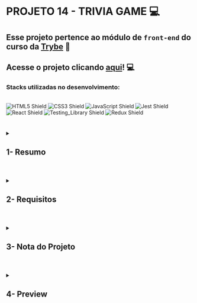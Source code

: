 # PROJETO 14 - TRIVIA GAME :computer:

## Esse projeto pertence ao módulo de `front-end` do curso da [Trybe](https://www.betrybe.com/) :green_heart:

## Acesse o projeto clicando [aqui](https://jonnoliveira.github.io/trybe-project-14-trivia-game)! :computer:
 
### Stacks utilizadas no desenvolvimento:
<div style="display: inline_block"><br>
  <img src="https://img.shields.io/badge/HTML5-E34F26?style=for-the-badge&logo=html5&logoColor=white" alt="HTML5 Shield" />
  <img src="https://img.shields.io/badge/CSS3-1572B6?style=for-the-badge&logo=css3&logoColor=white" alt="CSS3 Shield" />
  <img src="https://img.shields.io/badge/JavaScript-323330?style=for-the-badge&logo=javascript&logoColor=F7DF1E" alt="JavaScript Shield" />
   <img src="https://img.shields.io/badge/Jest-C21325?style=for-the-badge&logo=jest&logoColor=white" alt="Jest Shield" />
   <img src="https://img.shields.io/badge/React-20232A?style=for-the-badge&logo=react&logoColor=61DAFB" alt="React Shield" />
   <img src="https://img.shields.io/badge/React_Testing_Library-E33332?style=for-the-badge&logo=TestingLibrary&logoColor=white" alt="Testing_Library Shield" />
   <img src="https://img.shields.io/badge/Redux-593D88?style=for-the-badge&logo=redux&logoColor=white" alt="Redux Shield" />
</span>
</div>
 
 #
 
<details>
 
<summary>
  
## 1- Resumo
  
</summary>

No projeto Tivia game usamos duas requisições a API para ter acesso aos dados. Usamos as tecnologias React e Redux para componentização e gerenciamento do estado global da aplicação. Já para aplicação dos testes, a  fim de garantir uma boa qualidade do código e seu funcionamento, utilizamos a RTL/jest.

A pessoa usuária pode:

* Logar no jogo e, se o email tiver cadastro no site Gravatar, ter sua foto associada ao perfil da pessoa usuária;

* Acessar a página referente ao jogo, onde se deverá escolher uma das respostas disponíveis para cada uma das perguntas apresentadas. A resposta deve ser marcada antes do contador de tempo chegar a zero, caso contrário a resposta deverá ser considerada errada.
 
* Ser redirecionada, após 5 perguntas respondidas, para a tela de score, onde o texto mostrado depende do número de acertos.

* Visualizar a página de ranking, se quiser, ao final de cada jogo.

* Configurar algumas opções para o jogo em uma tela de configuração acessível a partir do cabeçalho do app.

Foi uma ótima oportunidade desenvolver esse projeto, principalmente por se tratar de um trabalho em grupo, necessitando de comunicação e colaboração para atingirmos nossos objetivos. Para tanto, utilizamos o Kanban das metodologias ágeis para organização das tarefas. Veja mais abaixo!

</details>

#

<details>
 
<summary>
 
## 2- Requisitos

</summary>

* I. [TELA DE LOGIN] Crie a tela de login, onde a pessoa que joga deve preencher as informações para iniciar um jogo

* II. [TELA DE LOGIN] Crie o botão de iniciar o jogo

* III. [TELA DE LOGIN] Crie um botão na tela inicial que leve para a tela de configurações

* IV. [TELA DE LOGIN] Desenvolva testes para atingir 90% de cobertura da tela de Login

* V. [TELA DE JOGO] Crie um _header_ que deve conter as informações da pessoa jogadora

* VI. [TELA DE JOGO] Crie a página de jogo que deve conter as informações relacionadas à pergunta

* VII. [TELA DE JOGO] Desenvolva o estilo que, ao clicar em uma resposta, a correta deve ficar verde e as incorretas, vermelhas

* VIII. [TELA DE JOGO] Desenvolva um timer onde a pessoa que joga tem 30 segundos para responder

* IX. [TELA DE JOGO] Crie o placar com as seguintes características:

* X. [TELA DE JOGO] Crie um botão de `Next` que apareça após a resposta ser dada

* XI. [TELA DE JOGO] Desenvolva o jogo de forma que a pessoa que joga deve responder 5 perguntas no total

* XII. [TELA DE FEEDBACK] Desenvolva o header de _feedback_ que deve conter as informações da pessoa jogadora

* XIII. [TELA DE FEEDBACK] Crie a mensagem de _feedback_ para ser exibida a pessoa usuária

* XIV. [TELA DE FEEDBACK] Exiba as informações relacionadas aos resultados obtidos para a pessoa usuária
 
* XV. [TELA DE FEEDBACK] Crie a opção para a pessoa jogadora poder jogar novamente

* XVI. [TELA DE FEEDBACK] Crie a opção para a pessoa jogadora poder visualizar a tela de _ranking_

* XVII. [TELA DE FEEDBACK] Desenvolva testes para atingir 90% de cobertura da tela de Feedbacks

* XVIII. [TELA DE RANKING] Crie um botão para ir ao início

* XIX. [TELA DE RANKING] Crie o conteúdo da tela de _ranking_

* XX. [TELA DE RANKING] Desenvolva testes para atingir 90% de cobertura da tela de Rankings
 
* XXI. [TELA DE JOGO] Desenvolva testes para atingir 90% de cobertura da tela de Jogo

* XXII. Desenvolva testes para atingir 95% de cobertura total
---

## Requisitos Bônus
 
* XXIII. Ao mudar o valor do dropdown categoria, apenas perguntas da categoria selecionada devem aparecer para a pessoa que está jogando. Essa configuração será identificada pela chave category no retorno da API;
 
* XXIV. Ao mudar o valor do dropdown dificuldade, apenas perguntas da dificuldade selecionada devem aparecer para a pessoa que está jogando. Essa configuração será identificada pela chave difficulty no retorno da API;
 
* XXV. Ao mudar o valor do dropdown tipo, apenas perguntas do tipo selecionado devem aparecer para a pessoa que está jogando. Essa configuração será identificada pela chave type no retorno da API.

</details>

# 

<details>
 
<summary>

## 3- Nota do Projeto
 
</summary>

## 100% :heavy_check_mark:

![Project-Tivia-Game-Grade](https://github.com/jonnoliveira/trybe-project-14-trivia-game/blob/main/images/trivia-game-grade.png)

</details> 
 
# 

<details>
 
<summary>

## 4- Preview

</summary>

![Project-Tivia-Game-Preview]()

</details>

